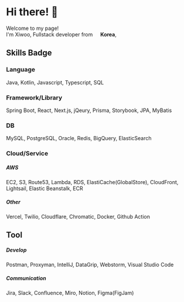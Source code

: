 
<h1> Hi there! 👋 </h1>

<p>
  Welcome to my page! </br> 
  I'm Xiwoo, Fullstack developer from <img src="https://user-images.githubusercontent.com/37923216/181696444-1de22f34-85e2-4b83-885e-286a550271d6.png" width="13"/> <b>Korea</b>, 
</p>

<h2>Skills Badge</h2>

<h3>Language</h3>
<p>Java, Kotlin, Javascript, Typescript, SQL</p>


<h3>Framework/Library</h3>
<p>
  Spring Boot, React, Next.js, jQeury, Prisma, Storybook, JPA, MyBatis
</p>


<h3>DB</h3>
<p>MySQL, PostgreSQL, Oracle, Redis, BigQuery, ElasticSearch</p>


<h3>Cloud/Service</h3>
<h5>AWS</h5>
<p>EC2, S3, Route53, Lambda, RDS, ElastiCache(GlobalStore), CloudFront, Lightsail, Elastic Beanstalk, ECR</p>
<h5>Other</h5>
<p>Vercel, Twilio, Cloudflare, Chromatic, Docker, Github Action</p>



<h2>Tool</h2>
<h5>Develop</h5>
<p>
  Postman, Proxyman, IntelliJ, DataGrip, Webstorm, Visual Studio Code
</p>
<h5>Communication</h5>
<p>
  Jira, Slack, Confluence, Miro, Notion, Figma(FigJam)
</p>


